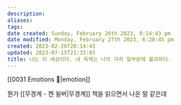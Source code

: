 ```yaml
---
description:
aliases: 
tags: 
date created: Sunday, February 26th 2023, 8:14:43 pm
date modified: Monday, February 27th 2023, 6:20:45 pm
created: 2023-02-26T20:14:43
updated: 2023-07-15T21:33:03
title: 나는 이 세상이다. 내 육체는 나의 극히 일부분에 불과하다.
---
```

[[0031 Emotions 🤔|emotion]]

뭔가 [[무경계 - 켄 윌버|무경계]] 책을 읽으면서 나온 말 같은데
